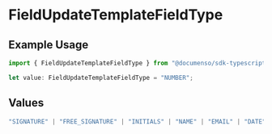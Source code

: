 # FieldUpdateTemplateFieldType

## Example Usage

```typescript
import { FieldUpdateTemplateFieldType } from "@documenso/sdk-typescript/models/operations";

let value: FieldUpdateTemplateFieldType = "NUMBER";
```

## Values

```typescript
"SIGNATURE" | "FREE_SIGNATURE" | "INITIALS" | "NAME" | "EMAIL" | "DATE" | "TEXT" | "NUMBER" | "RADIO" | "CHECKBOX" | "DROPDOWN"
```
